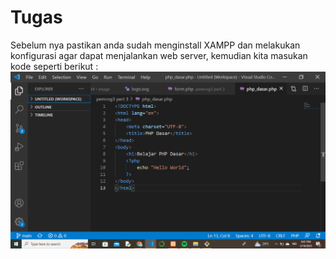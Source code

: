 # Tugas

Sebelum nya pastikan anda sudah menginstall XAMPP dan melakukan konfigurasi agar dapat menjalankan web server, kemudian kita masukan kode seperti berikut :
![gambar 10](screenshot/ss1.png)
